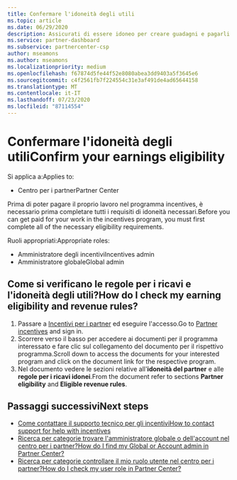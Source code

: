 ```yaml
---
title: Confermare l'idoneità degli utili
ms.topic: article
ms.date: 06/29/2020
description: Assicurati di essere idoneo per creare guadagni e pagarli con il programma incentives.
ms.service: partner-dashboard
ms.subservice: partnercenter-csp
author: mseamons
ms.author: mseamons
ms.localizationpriority: medium
ms.openlocfilehash: f67874d5fe44f52e8080abea3dd9403a5f3645e6
ms.sourcegitcommit: c4f2561fb7f224554c31e3af491de4ad65644158
ms.translationtype: MT
ms.contentlocale: it-IT
ms.lasthandoff: 07/23/2020
ms.locfileid: "87114554"
---
```

# <a name="confirm-your-earnings-eligibility"></a><span data-ttu-id="36672-103">Confermare l'idoneità degli utili</span><span class="sxs-lookup"><span data-stu-id="36672-103">Confirm your earnings eligibility</span></span>

<span data-ttu-id="36672-104">Si applica a:</span><span class="sxs-lookup"><span data-stu-id="36672-104">Applies to:</span></span>

- <span data-ttu-id="36672-105">Centro per i partner</span><span class="sxs-lookup"><span data-stu-id="36672-105">Partner Center</span></span>

<span data-ttu-id="36672-106">Prima di poter pagare il proprio lavoro nel programma incentives, è necessario prima completare tutti i requisiti di idoneità necessari.</span><span class="sxs-lookup"><span data-stu-id="36672-106">Before you can get paid for your work in the incentives program, you must first complete all of the necessary eligibility requirements.</span></span>

<span data-ttu-id="36672-107">Ruoli appropriati:</span><span class="sxs-lookup"><span data-stu-id="36672-107">Appropriate roles:</span></span>

- <span data-ttu-id="36672-108">Amministratore degli incentivi</span><span class="sxs-lookup"><span data-stu-id="36672-108">Incentives admin</span></span>
- <span data-ttu-id="36672-109">Amministratore globale</span><span class="sxs-lookup"><span data-stu-id="36672-109">Global admin</span></span>

## <a name="how-do-i-check-my-earning-eligibility-and-revenue-rules"></a><span data-ttu-id="36672-110">Come si verificano le regole per i ricavi e l'idoneità degli utili?</span><span class="sxs-lookup"><span data-stu-id="36672-110">How do I check my earning eligibility and revenue rules?</span></span>

1. <span data-ttu-id="36672-111">Passare a [Incentivi per i partner](https://partner.microsoft.com/membership/partner-incentives) ed eseguire l'accesso.</span><span class="sxs-lookup"><span data-stu-id="36672-111">Go to [Partner incentives](https://partner.microsoft.com/membership/partner-incentives) and sign in.</span></span>
2. <span data-ttu-id="36672-112">Scorrere verso il basso per accedere ai documenti per il programma interessato e fare clic sul collegamento del documento per il rispettivo programma.</span><span class="sxs-lookup"><span data-stu-id="36672-112">Scroll down to access the documents for your interested program and click on the document link for the respective program.</span></span>
3. <span data-ttu-id="36672-113">Nel documento vedere le sezioni relative all'**idoneità del partner** e alle **regole per i ricavi idonei**.</span><span class="sxs-lookup"><span data-stu-id="36672-113">From the document refer to sections **Partner eligibility** and **Eligible revenue rules**.</span></span>

## <a name="next-steps"></a><span data-ttu-id="36672-114">Passaggi successivi</span><span class="sxs-lookup"><span data-stu-id="36672-114">Next steps</span></span>

- [<span data-ttu-id="36672-115">Come contattare il supporto tecnico per gli incentivi</span><span class="sxs-lookup"><span data-stu-id="36672-115">How to contact support for help with incentives</span></span>](https://support.microsoft.com/help/4014850)
- [<span data-ttu-id="36672-116">Ricerca per categorie trovare l'amministratore globale o dell'account nel centro per i partner?</span><span class="sxs-lookup"><span data-stu-id="36672-116">How do I find my Global or Account admin in Partner Center?</span></span>](https://support.microsoft.com/help/4534519)
- [<span data-ttu-id="36672-117">Ricerca per categorie controllare il mio ruolo utente nel centro per i partner?</span><span class="sxs-lookup"><span data-stu-id="36672-117">How do I check my user role in Partner Center?</span></span>](https://support.microsoft.com/help/4534700)
